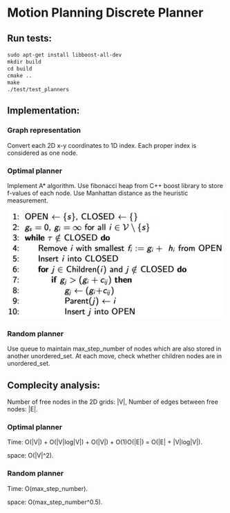 # Motion Planning Discrete Planner

## Run tests:
```
sudo apt-get install libboost-all-dev
mkdir build
cd build
cmake .. 
make
./test/test_planners
```
  
## Implementation:
### Graph representation
Convert each 2D x-y coordinates to 1D index. Each proper index is considered as one node.
### Optimal planner
Implement A* algorithm. Use fibonacci heap from C++ boost library to store f-values of each node. Use Manhattan distance as the heuristic measurement.

<img width="500" height="250" src="https://github.com/menglaili/Motion-Planning-Discrete-Planner/blob/master/Astar.jpg"/>

### Random planner

Use queue to maintain max_step_number of nodes which are also stored in another unordered_set. At each move, check whether children nodes are in unordered_set.

## Complecity analysis:
Number of free nodes in the 2D grids: |V|, Number of edges between free nodes: |E|.
### Optimal planner
Time: O(|V|) + O(|V|log|V|) + O(|V|) + O(1)O(|E|) = O(|E| + |V|log|V|). 

space: O(|V|^2).
### Random planner
Time: O(max_step_number). 

space: O(max_step_number^0.5).



